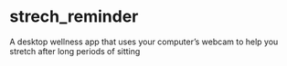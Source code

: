 # strech_reminder
A desktop wellness app that uses your computer’s webcam to help you stretch after long periods of sitting
